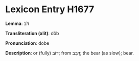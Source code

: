 # Lexicon Entry H1677

**Lemma**: דֹּב

**Transliteration (xlit)**: dôb

**Pronunciation**: dobe

**Description**:
or (fully) דּוֹב; from דָּבַב; the bear (as slow); bear.
